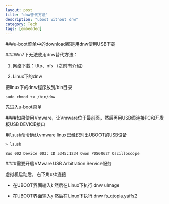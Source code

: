 ```yaml
---
layout: post
title: "dnw替代方法"
description: "uboot without dnw"
category: Tech
tags: [embedded]
---
```



###u-boot菜单中的download都是用dnw使用USB下载

###Win7下无法使用dnw替代方法：
1. 网络下载：tftp、nfs （之前有介绍）

2. Linux下的dnw

把linux下的dnw程序放到/bin目录

```
sudo chmod +x /bin/dnw
```

先进入u-boot菜单

####如果使用Vmware，让Vmware位于最前面，然后再用USB线连接PC和开发板USB DEVICE接口

用`lsusb`命令确认vmware linux已经识别出UBOOT的USB设备

```
> lsusb

Bus 002 Device 003: ID 5345:1234 Owon PDS6062T Oscilloscope
```

####需要开启VMware USB Arbitration Service服务

虚拟机启动后，右下角usb连接

* 在UBOOT界面输入k
     然后在Linux下执行 dnw uImage
    
* 在UBOOT界面输入y
     然后在Linux下执行 dnw fs_qtopia.yaffs2